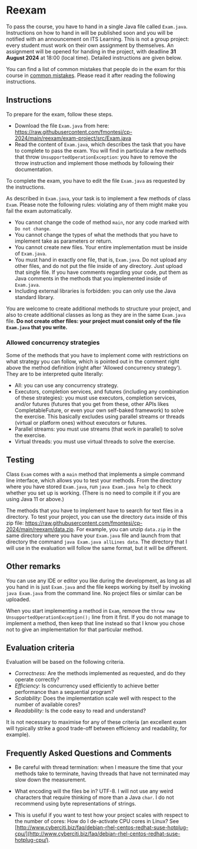 # Reexam

To pass the course, you have to hand in a single Java file called `Exam.java`. Instructions on how to hand in will be published soon and you will be notified with an announcement on ITS Learning. This is not a group project: every student must work on their own assignment by themselves. An assignment will be opened for handing in the project, with deadline **31 August 2024** at 18:00 (local time). Detailed instructions are given below.

You can find a list of common mistakes that people do in the exam for this course in [common mistakes](https://github.com/fmontesi/cp-2024/blob/main/reexam/common-mistakes.md). Please read it after reading the following instructions.

## Instructions

To prepare for the exam, follow these steps.
- Download the file `Exam.java` from here: <https://raw.githubusercontent.com/fmontesi/cp-2024/main/reexam/exam-project/src/Exam.java>
- Read the content of `Exam.java`, which describes the task that you have to complete to pass the exam. You will find in particular a few methods that throw `UnsupportedOperationException`: you have to remove the throw instruction and implement those methods by following their documentation.

To complete the exam, you have to edit the file `Exam.java` as requested by the instructions.

As described in `Exam.java`, your task is to implement a few methods of class `Exam`. Please note the following rules: violating any of them might make you fail the exam automatically.
- You cannot change the code of method `main`, nor any code marked with `Do not change`.
- You cannot change the types of what the methods that you have to implement take as parameters or return.
- You cannot create new files. Your entire implementation must be inside of `Exam.java`.
- You must hand in exactly one file, that is, `Exam.java`. Do not upload any other files, and do not put the file inside of any directory. Just upload that single file. If you have comments regarding your code, put them as Java comments in the methods that you implemented inside of `Exam.java`.
- Including external libraries is forbidden: you can only use the Java standard library.

You are welcome to create additional methods to structure your project, and also to create additional classes as long as they are in the same `Exam.java` file. **Do not create other files: your project must consist only of the file `Exam.java` that you write.**

### Allowed concurrency strategies

Some of the methods that you have to implement come with restrictions on what strategy you can follow, which is pointed out in the comment right above the method definition (right after 'Allowed concurrency strategy').
They are to be interpreted quite literally:
- All: you can use any concurrency strategy.
- Executors, completion services, and futures (including any combination of these strategies): you must use executors, completion services, and/or futures (futures that you get from these, other APIs likes CompletableFuture, or even your own self-baked framework) to solve the exercise. This basically excludes using parallel streams or threads (virtual or platform ones) without executors or futures.
- Parallel streams: you must use streams (that work in parallel) to solve the exercise.
- Virtual threads: you must use virtual threads to solve the exercise.

## Testing

Class `Exam` comes with a `main` method that implements a simple command line interface, which allows you to test your methods.
From the directory where you have stored `Exam.java`, run `java Exam.java help` to check whether you set up is working. (There is no need to compile it if you are using Java 11 or above.)

The methods that you have to implement have to search for text files in a directory. To test your project, you can use the directory `data` inside of this zip file: <https://raw.githubusercontent.com/fmontesi/cp-2024/main/reexam/data.zip>. For example, you can unzip `data.zip` in the same directory where you have your `Exam.java` file and launch from that directory the command `java Exam.java allLines data`. The directory that I will use in the evaluation will follow the same format, but it will be different.

## Other remarks

You can use any IDE or editor you like during the development, as long as all you hand in is just `Exam.java` and the file keeps working by itself by invoking `java Exam.java` from the command line. No project files or similar can be uploaded.

When you start implementing a method in `Exam`, remove the `throw new UnsupportedOperationException();` line from it first. If you do not manage to
implement a method, then keep that line instead so that I know you chose not
to give an implementation for that particular method.

## Evaluation criteria

Evaluation will be based on the following criteria.

- *Correctness:* Are the methods implemented as requested, and do they operate correctly?
- *Efficiency:* Is concurrency used efficiently to achieve better performance than a sequential program?
- *Scalability:* Does the implementation scale well with respect to the number of available cores?
- *Readability:* Is the code easy to read and understand?

It is not necessary to maximise for any of these criteria (an excellent exam will typically strike a good trade-off between efficiency and readability, for example).

## Frequently Asked Questions and Comments

- Be careful with thread termination: when I measure the time that your methods take to terminate, having threads that have not terminated may slow down the measurement.

- What encoding will the files be in?
UTF-8. I will not use any weird characters that require thinking of more than a Java `char`. I do not recommend using byte representations of strings.

- This is useful if you want to test how your project scales with respect to the number of cores: How do I de-activate CPU cores in Linux?
See [http://www.cyberciti.biz/faq/debian-rhel-centos-redhat-suse-hotplug-cpu/](http://www.cyberciti.biz/faq/debian-rhel-centos-redhat-suse-hotplug-cpu/).
